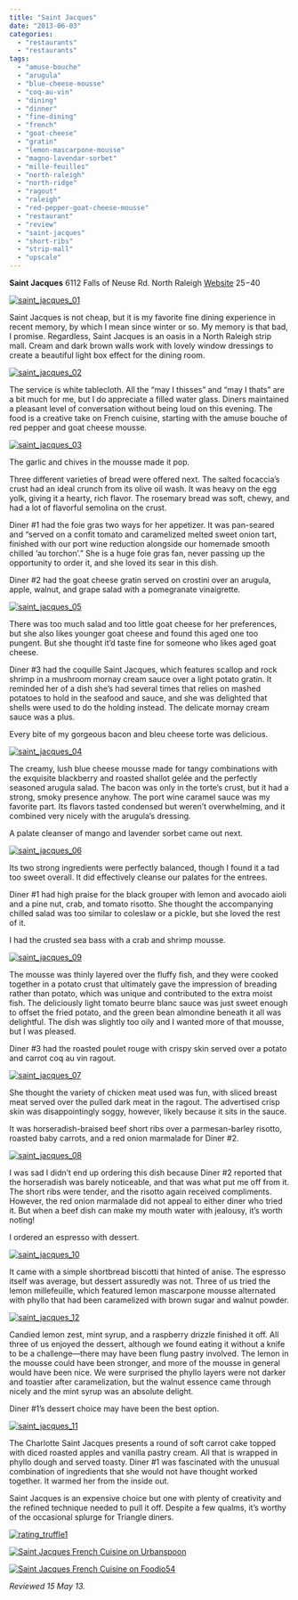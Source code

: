 ```yaml
---
title: "Saint Jacques"
date: "2013-06-03"
categories: 
  - "restaurants"
  - "restaurants"
tags: 
  - "amuse-bouche"
  - "arugula"
  - "blue-cheese-mousse"
  - "coq-au-vin"
  - "dining"
  - "dinner"
  - "fine-dining"
  - "french"
  - "goat-cheese"
  - "gratin"
  - "lemon-mascarpone-mousse"
  - "magno-lavendar-sorbet"
  - "mille-feuilles"
  - "north-raleigh"
  - "north-ridge"
  - "ragout"
  - "raleigh"
  - "red-pepper-goat-cheese-mousse"
  - "restaurant"
  - "review"
  - "saint-jacques"
  - "short-ribs"
  - "strip-mall"
  - "upscale"
---
```


**Saint Jacques** 6112 Falls of Neuse Rd. North Raleigh [Website](http://www.saintjacquesfrenchcuisine.com/) $25-$40

[![saint_jacques_01](http://s3.amazonaws.com/thegourmez-wpmedia/2013/05/saint_jacques_01.jpg)](http://www.thegourmez.com/2013/06/saint-jacques/saint_jacques_01/)

Saint Jacques is not cheap, but it is my favorite fine dining experience in recent memory, by which I mean since winter or so. My memory is that bad, I promise. Regardless, Saint Jacques is an oasis in a North Raleigh strip mall. Cream and dark brown walls work with lovely window dressings to create a beautiful light box effect for the dining room.

[![saint_jacques_02](http://s3.amazonaws.com/thegourmez-wpmedia/2013/05/saint_jacques_02.jpg)](http://www.thegourmez.com/2013/06/saint-jacques/saint_jacques_02/)

The service is white tablecloth. All the “may I thisses” and “may I thats” are a bit much for me, but I do appreciate a filled water glass. Diners maintained a pleasant level of conversation without being loud on this evening. The food is a creative take on French cuisine, starting with the amuse bouche of red pepper and goat cheese mousse.

[![saint_jacques_03](http://s3.amazonaws.com/thegourmez-wpmedia/2013/05/saint_jacques_03.jpg)](http://www.thegourmez.com/2013/06/saint-jacques/saint_jacques_03/)

The garlic and chives in the mousse made it pop.

Three different varieties of bread were offered next. The salted focaccia’s crust had an ideal crunch from its olive oil wash. It was heavy on the egg yolk, giving it a hearty, rich flavor. The rosemary bread was soft, chewy, and had a lot of flavorful semolina on the crust.

Diner #1 had the foie gras two ways for her appetizer. It was pan-seared and “served on a confit tomato and caramelized melted sweet onion tart, finished with our port wine reduction alongside our homemade smooth chilled ‘au torchon’.” She is a huge foie gras fan, never passing up the opportunity to order it, and she loved its sear in this dish.

Diner #2 had the goat cheese gratin served on crostini over an arugula, apple, walnut, and grape salad with a pomegranate vinaigrette.

[![saint_jacques_05](http://s3.amazonaws.com/thegourmez-wpmedia/2013/05/saint_jacques_05.jpg)](http://www.thegourmez.com/2013/06/saint-jacques/saint_jacques_05/)

There was too much salad and too little goat cheese for her preferences, but she also likes younger goat cheese and found this aged one too pungent. But she thought it’d taste fine for someone who likes aged goat cheese.

Diner #3 had the coquille Saint Jacques, which features scallop and rock shrimp in a mushroom mornay cream sauce over a light potato gratin. It reminded her of a dish she’s had several times that relies on mashed potatoes to hold in the seafood and sauce, and she was delighted that shells were used to do the holding instead. The delicate mornay cream sauce was a plus.

Every bite of my gorgeous bacon and bleu cheese torte was delicious.

[![saint_jacques_04](http://s3.amazonaws.com/thegourmez-wpmedia/2013/05/saint_jacques_04.jpg)](http://www.thegourmez.com/2013/06/saint-jacques/saint_jacques_04/)

The creamy, lush blue cheese mousse made for tangy combinations with the exquisite blackberry and roasted shallot gelée and the perfectly seasoned arugula salad. The bacon was only in the torte’s crust, but it had a strong, smoky presence anyhow. The port wine caramel sauce was my favorite part. Its flavors tasted condensed but weren’t overwhelming, and it combined very nicely with the arugula’s dressing.

A palate cleanser of mango and lavender sorbet came out next.

[![saint_jacques_06](http://s3.amazonaws.com/thegourmez-wpmedia/2013/05/saint_jacques_06.jpg)](http://www.thegourmez.com/2013/06/saint-jacques/saint_jacques_06/)

Its two strong ingredients were perfectly balanced, though I found it a tad too sweet overall. It did effectively cleanse our palates for the entrees.

Diner #1 had high praise for the black grouper with lemon and avocado aioli and a pine nut, crab, and tomato risotto. She thought the accompanying chilled salad was too similar to coleslaw or a pickle, but she loved the rest of it.

I had the crusted sea bass with a crab and shrimp mousse.

[![saint_jacques_09](http://s3.amazonaws.com/thegourmez-wpmedia/2013/05/saint_jacques_09.jpg)](http://www.thegourmez.com/2013/06/saint-jacques/saint_jacques_09/)

The mousse was thinly layered over the fluffy fish, and they were cooked together in a potato crust that ultimately gave the impression of breading rather than potato, which was unique and contributed to the extra moist fish. The deliciously light tomato beurre blanc sauce was just sweet enough to offset the fried potato, and the green bean almondine beneath it all was delightful. The dish was slightly too oily and I wanted more of that mousse, but I was pleased.

Diner #3 had the roasted poulet rouge with crispy skin served over a potato and carrot coq au vin ragout.

[![saint_jacques_07](http://s3.amazonaws.com/thegourmez-wpmedia/2013/05/saint_jacques_07.jpg)](http://www.thegourmez.com/2013/06/saint-jacques/saint_jacques_07/)

She thought the variety of chicken meat used was fun, with sliced breast meat served over the pulled dark meat in the ragout. The advertised crisp skin was disappointingly soggy, however, likely because it sits in the sauce.

It was horseradish-braised beef short ribs over a parmesan-barley risotto, roasted baby carrots, and a red onion marmalade for Diner #2.

[![saint_jacques_08](http://s3.amazonaws.com/thegourmez-wpmedia/2013/05/saint_jacques_08.jpg)](http://www.thegourmez.com/2013/06/saint-jacques/saint_jacques_08/)

I was sad I didn’t end up ordering this dish because Diner #2 reported that the horseradish was barely noticeable, and that was what put me off from it. The short ribs were tender, and the risotto again received compliments. However, the red onion marmalade did not appeal to either diner who tried it. But when a beef dish can make my mouth water with jealousy, it’s worth noting!

I ordered an espresso with dessert.

[![saint_jacques_10](http://s3.amazonaws.com/thegourmez-wpmedia/2013/05/saint_jacques_10.jpg)](http://www.thegourmez.com/2013/06/saint-jacques/saint_jacques_10/)

It came with a simple shortbread biscotti that hinted of anise. The espresso itself was average, but dessert assuredly was not. Three of us tried the lemon millefeuille, which featured lemon mascarpone mousse alternated with phyllo that had been caramelized with brown sugar and walnut powder.

[![saint_jacques_12](http://s3.amazonaws.com/thegourmez-wpmedia/2013/05/saint_jacques_12.jpg)](http://www.thegourmez.com/2013/06/saint-jacques/saint_jacques_12/)

Candied lemon zest, mint syrup, and a raspberry drizzle finished it off. All three of us enjoyed the dessert, although we found eating it without a knife to be a challenge—there may have been flung pastry involved. The lemon in the mousse could have been stronger, and more of the mousse in general would have been nice. We were surprised the phyllo layers were not darker and toastier after caramelization, but the walnut essence came through nicely and the mint syrup was an absolute delight.

Diner #1’s dessert choice may have been the best option.

[![saint_jacques_11](http://s3.amazonaws.com/thegourmez-wpmedia/2013/05/saint_jacques_11.jpg)](http://www.thegourmez.com/2013/06/saint-jacques/saint_jacques_11/)

The Charlotte Saint Jacques presents a round of soft carrot cake topped with diced roasted apples and vanilla pastry cream. All that is wrapped in phyllo dough and served toasty. Diner #1 was fascinated with the unusual combination of ingredients that she would not have thought worked together. It warmed her from the inside out.

Saint Jacques is an expensive choice but one with plenty of creativity and the refined technique needed to pull it off. Despite a few qualms, it’s worthy of the occasional splurge for Triangle diners.

[![rating_truffle1](http://s3.amazonaws.com/thegourmez-wpmedia/2009/02/rating_truffle1.gif)](http://www.thegourmez.com/2009/02/silk-hope-winery-nc-traminette-2007/rating_truffle1/)

[![Saint Jacques French Cuisine on Urbanspoon](http://www.urbanspoon.com/b/link/292112/minilink.gif)](http://www.urbanspoon.com/r/25/292112/restaurant/North-Raleigh/Saint-Jacques-French-Cuisine-Raleigh)

[![Saint Jacques French Cuisine on Foodio54](http://foodio54.com/images/badge-1-5477f.jpg)](http://foodio54.com/restaurant/Raleigh-NC/5477f/Saint-Jacques-French-Cuisine)

_Reviewed 15 May 13._
